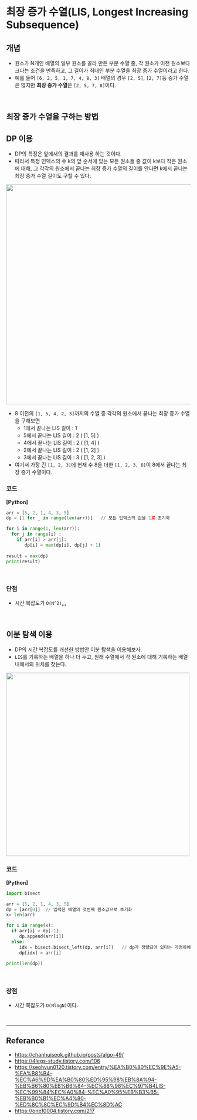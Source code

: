 # 최장 증가 수열(LIS, Longest Increasing Subsequence)

## 개념
- 원소가 N개인 배열의 일부 원소를 골라 만든 부분 수열 중, 각 원소가 이전 원소보다 크다는 조건을 만족하고, 그 길이가 최대인 부분 수열을 최장 증가 수열이라고 한다.
- 예를 들어 `[6, 2, 5, 1, 7, 4, 8, 3]` 배열의 경우 `[2, 5]`, `[2, 7]`등 증가 수열은 많지만 **최장 증가 수열**은 `[2, 5, 7, 8]`이다.

</br>

## 최장 증가 수열을 구하는 방법

## DP 이용

- DP의 특징은 앞에서의 결과를 재사용 하는 것이다. 
- 따라서 특정 인덱스의 수 k의 앞 순서에 있는 모든 원소들 중 값이 k보다 작은 원소에 대해, 그 각각의 원소에서 끝나는 최장 증가 수열의 길이를 안다면 k에서 끝나는 최장 증가 수열 길이도 구할 수 있다.

<img width="600" src="https://user-images.githubusercontent.com/102718303/214570385-1fe7f29a-02be-402f-8771-67cc29f57b96.png">

- 8 이전의 `[1, 5, 4, 2, 3]`까지의 수열 중 각각의 원소에서 끝나는 최장 증가 수열을 구해보면
  - 1에서 끝나는 LIS 길이 : 1
  - 5에서 끝나는 LIS 길이 : 2 ( [1, 5] )
  - 4에서 끝나는 LIS 길이 : 2 ( [1, 4] )
  - 2에서 끝나는 LIS 길이 : 2 ( [1, 2] )
  - 3에서 끝나는 LIS 길이 : 3 ( [1, 2, 3] )
- 여기서 가장 긴 `[1, 2, 3]`에 현재 수 8을 더한 `[1, 2, 3, 8]`이 8에서 끝나는 최장 증가 수열이다.

### 코드
**[Python]**
```Python
arr = [5, 2, 1, 4, 3, 5]
dp = [1 for _ in range(len(arr))]   // 모든 인덱스의 값을 1로 초기화

for i in range(1, len(arr)):
  for j in range(i) :
    if arr[i] > arr[j]:
       dp[i] = max(dp[i], dp[j] + 1)
       
result = max(dp)
print(result)
```
</br>

### 단점
- 시간 복잡도가 `O(N^2)`,,,

</br>

## 이분 탐색 이용
- DP의 시간 복잡도를 개선한 방법안 이분 탐색을 이용해보자.
- `LIS`를 기록하는 배열을 하나 더 두고, 원래 수열에서 각 원소에 대해 기록하는 배열 내에서의 위치를 찾는다.

<img width="500" src="https://user-images.githubusercontent.com/102718303/214570213-eb9f8e97-4628-4732-a235-8c282cf33f68.png">


### 코드
**[Python]**
```Python
import bisect

arr = [5, 2, 1, 4, 3, 5]
dp = [arr[0]]  // 입력한 배열의 첫번째 원소값으로 초기화
x= len(arr)

for i in range(x):
  if arr[i] > dp[-1]:
     dp.append(arr[i])
  else:
     idx = bisect.bisect_left(dp, arr[i])   // dp가 정렬되어 있다는 가정하에 들어갈 위치 반환
     dp[idx] = arr[i]
     
print(len(dp))     

```
</br>

### 장점
- 시간 복잡도가 `O(NlogN)`이다.

</br>

----
## Referance
- https://chanhuiseok.github.io/posts/algo-49/
- https://4legs-study.tistory.com/106
- https://seohyun0120.tistory.com/entry/%EA%B0%80%EC%9E%A5-%EA%B8%B4-%EC%A6%9D%EA%B0%80%ED%95%98%EB%8A%94-%EB%B6%80%EB%B6%84-%EC%88%98%EC%97%B4LIS-%EC%99%84%EC%A0%84-%EC%A0%95%EB%B3%B5-%EB%B0%B1%EC%A4%80-%ED%8C%8C%EC%9D%B4%EC%8D%AC
- https://one10004.tistory.com/217
